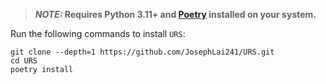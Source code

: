 > **_NOTE:_ Requires Python 3.11+ and [Poetry][Poetry installation page] installed on your system.**

Run the following commands to install `URS`:

```
git clone --depth=1 https://github.com/JosephLai241/URS.git
cd URS
poetry install
```

[Poetry installation page]: https://python-poetry.org/docs/#installation
